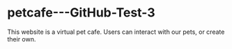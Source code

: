 # petcafe---GitHub-Test-3
This website is a virtual pet cafe. Users can interact with our pets, or create their own.
